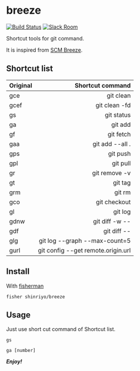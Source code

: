 # breeze

[![Build Status][travis-badge]][travis-link]
[![Slack Room][slack-badge]][slack-link]

Shortcut tools for git command.

It is inspired from [SCM Breeze](https://github.com/scmbreeze/scm_breeze "SCM Breeze").

## Shortcut list

| Original | Shortcut command |
|:-----------|------------:|
| gce | git clean |
| gcef | git clean -fd |
| gs | git status |
| ga | git add |
| gf | git fetch |
| gaa | git add --all . |
| gps | git push |
| gpl | git pull |
| gr | git remove -v |
| gt | git tag |
| grm | git rm |
| gco | git checkout |
| gl | git log |
| gdnw | git diff -w -- |
| gdf | git diff -- |
| glg | git log --graph --max-count=5 |
| gurl | git config --get remote.origin.url |

## Install

With [fisherman]

```
fisher shinriyo/breeze
```

## Usage

Just use short cut command of Shortcut list.

`gs`

`ga [number]`

[travis-link]: https://travis-ci.org/shinriyo/breeze
[travis-badge]: https://img.shields.io/travis/shinriyo/breeze.svg
[slack-link]: https://fisherman-wharf.herokuapp.com
[slack-badge]: https://fisherman-wharf.herokuapp.com/badge.svg
[fisherman]: https://github.com/fisherman/fisherman

***Enjoy!***
